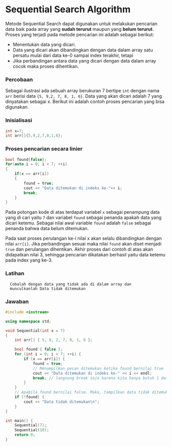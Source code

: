 # Sequential Search Algorithm

Metode Sequential Search dapat digunakan untuk melakukan pencarian data
baik pada array yang **sudah terurut** maupun yang **belum terurut**. Proses yang
terjadi pada metode pencarian ini adalah sebagai berikut:

- Menentukan data yang dicari.
- Data yang dicari akan dibandingkan dengan data dalam array satu persatu mulai dari data ke-0 sampai index terakhir, tetapi
- Jika perbandingan antara data yang dicari dengan data dalam array cocok maka proses dihentikan.

### Percobaan
Sebagai ilustrasi ada sebuah array berukuran 7 bertipe `int`
dengan nama `arr` berisi data `{5, 9,2, 7, 8, 1, 6}`. Data yang akan
dicari adalah 7 yang dinyatakan sebagai x. Berikut ini adalah contoh
proses pencarian yang bisa digunakan.

### Inisialisasi
```cpp
int x=7;
int arr[]{5,9,2,7,8,1,6};
```

### Proses pencarian secara linier
```cpp
bool found{false};
for(auto i = 0; i < 7; ++i)
{
    if(x == arr[i])
    {
        found = true;
        cout << "Data ditemukan di indeks ke-"<< i;
        break;
    }
}
```

Pada potongan kode di atas terdapat variabel `x` sebagai penampung
data yang di cari yaitu `7` dan variabel `found` sebagai penanda apakah
data yang dicari ketemu.
Sebagai nilai awal variable `found` adalah `false` sebagai penanda
bahwa data belum ditemukan.

Pada saat proses perulangan ke-i nilai x akan selalu dibandingkan
dengan nilai `arr[i]`. Jika perbandingan sesuai maka nilai `found`
akan diset menjadi `true` dan perulangan dihentikan.
Akhir proses dari contoh di atas akan didapatkan nilai 3, sehingga pencarian dikatakan berhasil yaitu data ketemu pada index yang ke-3.

### Latihan
      Cobalah dengan data yang tidak ada di dalam array dan
      munculkanlah Data tidak ditemukan


### Jawaban
```cpp
#include <iostream>

using namespace std;

void Sequential(int x = 7)
{
    int arr[] { 5, 9, 2, 7, 8, 1, 6 };

    bool found { false };
    for (int i = 0; i < 7; ++i) {
        if (x == arr[i]) {
            found = true;
            // Menampilkan pesan ditemukan ketika found bernilai true
            cout << "Data ditemukan di indeks ke-" << i << endl;
            break; // langsung break saja karena kita hanya butuh 1 data
        }
    }
    // Apabila found bernilai false. Maka, tampilkan data tidak ditemukan
    if (!found) {
        cout << "Data tidak ditemukan\n";
    }
}

int main() {
    Sequential(7);
    Sequential(10);
    return 0;
}

```
